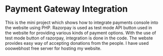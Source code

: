 # Payment Gateway Integration

This is the mini project which shows how to integrate payments console into the website using PHP. Razorpay is used as test mode API button used in the website for providing various kinds of payment options. With the use of test mode button of razorpay, integration is done in the code. The webste provides easy way of accepting donations from the people. I have used ooowebhost free server for hosting my website.